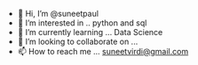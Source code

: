 - 👋 Hi, I’m @suneetpaul
- 👀 I’m interested in .. python and sql 
- 🌱 I’m currently learning ... Data Science 
- 💞️ I’m looking to collaborate on ...
- 📫 How to reach me ... suneetvirdi@gmail.com

<!---
suneetpaul/suneetpaul is a ✨ special ✨ repository because its `README.md` (this file) appears on your GitHub profile.
You can click the Preview link to take a look at your changes.
--->
